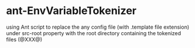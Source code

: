 # ant-EnvVariableTokenizer
using Ant script to replace the any config file (with .template file extension) under src-root property with the root directory containing the tokenized files (@XXX@)
